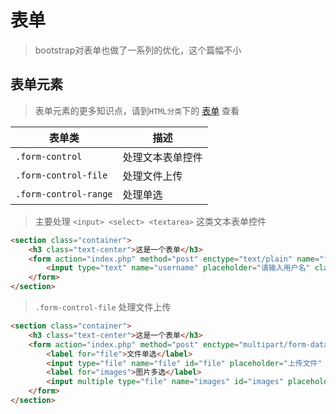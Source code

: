 # 表单

> bootstrap对表单也做了一系列的优化，这个篇幅不小

## 表单元素

> 表单元素的更多知识点，请到`HTML分类`下的 [表单](../../HTML/表单.md) 查看

| 表单类                   | 描述       |
| --------------------- | -------- |
| `.form-control`       | 处理文本表单控件 |
| `.form-control-file`  | 处理文件上传   |
| `.form-control-range` | 处理单选     |

> 主要处理 `<input> <select> <textarea>` 这类文本表单控件

```html
<section class="container">
    <h3 class="text-center">这是一个表单</h3>
    <form action="index.php" method="post" enctype="text/plain" name="form1">
        <input type="text" name="username" placeholder="请输入用户名" class="form-control">
    </form>
</section>
```

> `.form-control-file` 处理文件上传

```html
<section class="container">
    <h3 class="text-center">这是一个表单</h3>
    <form action="index.php" method="post" enctype="multipart/form-data" name="form1">
        <label for="file">文件单选</label>
        <input type="file" name="file" id="file" placeholder="上传文件" class="form-control-file">
        <label for="images">图片多选</label>
        <input multiple type="file" name="images" id="images" placeholder="上传多个文件"  class="form-control-file">
    </form>
</section>
```
